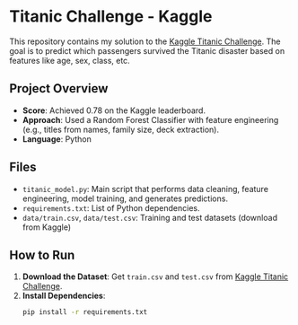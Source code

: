 # Titanic Challenge - Kaggle

This repository contains my solution to the [Kaggle Titanic Challenge](https://www.kaggle.com/c/titanic). The goal is to predict which passengers survived the Titanic disaster based on features like age, sex, class, etc.

## Project Overview
- **Score**: Achieved 0.78 on the Kaggle leaderboard.
- **Approach**: Used a Random Forest Classifier with feature engineering (e.g., titles from names, family size, deck extraction).
- **Language**: Python

## Files
- `titanic_model.py`: Main script that performs data cleaning, feature engineering, model training, and generates predictions.
- `requirements.txt`: List of Python dependencies.
- `data/train.csv`, `data/test.csv`: Training and test datasets (download from Kaggle) 

## How to Run
1. **Download the Dataset**: Get `train.csv` and `test.csv` from [Kaggle Titanic Challenge](https://www.kaggle.com/c/titanic/data).
2. **Install Dependencies**:
   ```bash
   pip install -r requirements.txt
